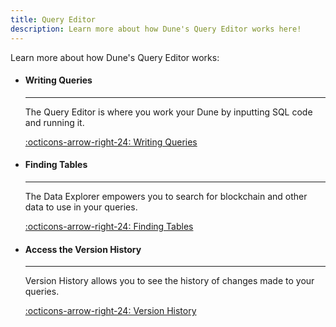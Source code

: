 ```yaml
---
title: Query Editor
description: Learn more about how Dune's Query Editor works here!
---
```


Learn more about how Dune's Query Editor works:

<div class="grid cards" markdown>

-   #### Writing Queries

    ---

    The Query Editor is where you work your Dune by inputting SQL code and running it.  
    
    [:octicons-arrow-right-24: Writing Queries](query-window.md)

-   #### Finding Tables

    ---

    The Data Explorer empowers you to search for blockchain and other data to use in your queries.  
    
    [:octicons-arrow-right-24: Finding Tables](data-explorer.md)

-   #### Access the Version History

    ---

    Version History allows you to see the history of changes made to your queries.  
    
    [:octicons-arrow-right-24: Version History](version-history.md)
</div>


